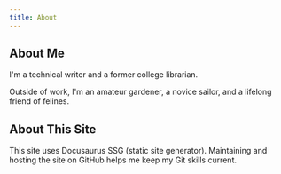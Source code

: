 ```yaml
---
title: About
---
```


## About Me

I'm a technical writer and a former college librarian. 

Outside of work, I'm an amateur gardener, a novice sailor, and a lifelong friend of felines.

## About This Site

This site uses Docusaurus SSG (static site generator). Maintaining and hosting the site on GitHub helps me keep my Git skills current.

